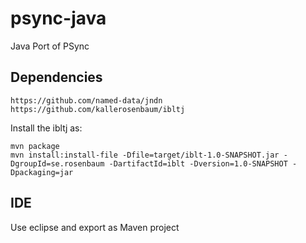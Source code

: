 # psync-java
Java Port of PSync

## Dependencies

    https://github.com/named-data/jndn
    https://github.com/kallerosenbaum/ibltj

Install the ibltj as:

    mvn package
    mvn install:install-file -Dfile=target/iblt-1.0-SNAPSHOT.jar -DgroupId=se.rosenbaum -DartifactId=iblt -Dversion=1.0-SNAPSHOT -Dpackaging=jar

## IDE

Use eclipse and export as Maven project
